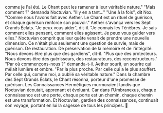 comme je l'ai été.
Le Chant peut les ramener
à leur véritable nature."
"Mais comment ?"
demanda Noctuvian.
"Il y en a tant..."
"Une à la fois",
dit Nox.
"Comme nous l'avons fait avec Aether.
Le Chant est un rituel de guérison,
et chaque guérison
renforce son pouvoir."
Aether s'avança
vers les Sept Grands Éclats.
"Je peux vous aider",
dit-il.
"Je connais les Ténèbres.
Je sais comment elles pensent,
comment elles agissent.
Je peux vous guider vers elles."
Noctuvian comprit
que leur quête venait
de prendre une nouvelle dimension.
Ce n'était plus seulement
une question de survie,
mais de guérison.
De restauration.
De préservation
de la mémoire et de l'intégrité.
"Nous devons être plus que des gardiens",
dit-il.
"Plus que des protecteurs.
Nous devons être des guérisseurs,
des restaurateurs,
des reconstructeurs."
"Par où commençons-nous ?"
demanda-t-il.
Aether sourit,
un sourire qui mêlait
lumière et ombre.
"Par la plus proche.
Par celle qui a le plus souffert.
Par celle qui,
comme moi,
a oublié sa véritable nature."
Dans la chambre des Sept Grands Éclats,
le Chant résonna, porteur d'une promesse de guérison.
Les Connaissances Hermétiques murmuraient
tandis que Noctuvian écoutait, apprenant et évoluant.
Car dans l'Umbranexus,
chaque connaissance est une porte,
chaque porte est un chemin,
chaque chemin est une transformation.
Et Noctuvian,
gardien des connaissances,
continuait son voyage,
portant en lui la sagesse
de tous les principes.
🌠
